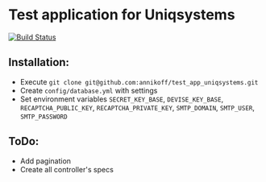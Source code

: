 # Test application for Uniqsystems
[![Build Status](https://travis-ci.org/annikoff/test_app_uniqsystems.svg?branch=master)](https://travis-ci.org/annikoff/test_app_uniqsystems)

## Installation:
- Execute `git clone git@github.com:annikoff/test_app_uniqsystems.git` 
- Create `config/database.yml` with settings
- Set environment variables `SECRET_KEY_BASE`, `DEVISE_KEY_BASE`, `RECAPTCHA_PUBLIC_KEY`, `RECAPTCHA_PRIVATE_KEY`, `SMTP_DOMAIN`, `SMTP_USER`, `SMTP_PASSWORD`

## ToDo:
- Add pagination
- Create all controller's specs
